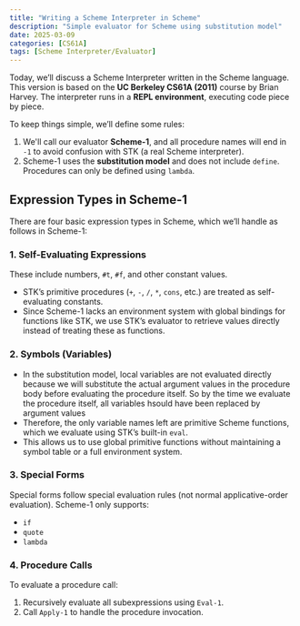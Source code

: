 ```yaml
---
title: "Writing a Scheme Interpreter in Scheme"
description: "Simple evaluator for Scheme using substitution model"
date: 2025-03-09
categories: [CS61A]
tags: [Scheme Interpreter/Evaluator]
---
```


<p>Today, we’ll discuss a Scheme Interpreter written in the Scheme language. This version is based on the <strong>UC Berkeley CS61A (2011)</strong> course by Brian Harvey. The interpreter runs in a <strong>REPL environment</strong>, executing code piece by piece.</p>

<p>To keep things simple, we’ll define some rules:</p>

<ol>
  <li>We'll call our evaluator <strong>Scheme-1</strong>, and all procedure names will end in <code>-1</code> to avoid confusion with STK (a real Scheme interpreter).</li>
  <li>Scheme-1 uses the <strong>substitution model</strong> and does not include <code>define</code>. Procedures can only be defined using <code>lambda</code>.</li>
</ol>

<h2>Expression Types in Scheme-1</h2>

<p>There are four basic expression types in Scheme, which we’ll handle as follows in Scheme-1:</p>

<h3>1. Self-Evaluating Expressions</h3>

<p>These include numbers, <code>#t</code>, <code>#f</code>, and other constant values.</p>

<ul>
  <li>STK’s primitive procedures (<code>+</code>, <code>-</code>, <code>/</code>, <code>*</code>, <code>cons</code>, etc.) are treated as self-evaluating constants.</li>
  <li>Since Scheme-1 lacks an environment system with global bindings for functions like STK, we use STK’s evaluator to retrieve values directly instead of treating these as functions.</li>
</ul>

<h3>2. Symbols (Variables)</h3>

<ul>
  <li>In the substitution model, local variables are not evaluated directly because we will substitute the actual argument values in the procedure body before evaluating the procedure itself. So by the time we evaluate the procedure itself, all variables hsould have been replaced by argument values </li>
  <li>Therefore, the only variable names left are primitive Scheme functions, which we evaluate using STK’s built-in <code>eval</code>.</li>
  <li>This allows us to use global primitive functions without maintaining a symbol table or a full environment system.</li>
</ul>

<h3>3. Special Forms</h3>

<p>Special forms follow special evaluation rules (not normal applicative-order evaluation). Scheme-1 only supports:</p>

<ul>
  <li><code>if</code></li>
  <li><code>quote</code></li>
  <li><code>lambda</code></li>
</ul>

<h3>4. Procedure Calls</h3>

<p>To evaluate a procedure call:</p>

<ol>
  <li>Recursively evaluate all subexpressions using <code>Eval-1</code>.</li>
  <li>Call <code>Apply-1</code> to handle the procedure invocation.</li>
</ol>
